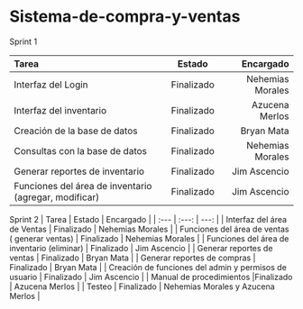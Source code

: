 
# Sistema-de-compra-y-ventas

Sprint 1


| Tarea | Estado | Encargado |
| :---         |     :---:      |          ---: |
| Interfaz del Login   | Finalizado     | Nehemias Morales    |
| Interfaz del inventario   | Finalizado     | Azucena Merlos    |
| Creación de la base de datos     | Finalizado       | Bryan Mata      |
| Consultas con la base de datos     | Finalizado       | Nehemias Morales      |
| Generar reportes de inventario     | Finalizado       | Jim Ascencio      |
| Funciones del área de inventario (agregar, modificar)     | Finalizado       | Jim Ascencio      |


Sprint 2
| Tarea | Estado | Encargado |
| :---         |     :---:      |          ---: |
| Interfaz del área de Ventas     | Finalizado      | Nehemias Morales      |
| Funciones del área de ventas ( generar ventas)     | Finalizado       | Nehemias Morales      |
| Funciones del área de inventario (eliminar)     | Finalizado       | Jim Ascencio      |
| Generar reportes de ventas     | Finalizado       | Bryan Mata      |
| Generar reportes de compras     | Finalizado       | Bryan Mata     |
| Creación de funciones del admin y permisos de usuario  | Finalizado     | Jim Ascencio    |
| Manual de procedimientos     |Finalizado       | Azucena Merlos     |
| Testeo     | Finalizado       | Nehemias Morales y Azucena Merlos     |



